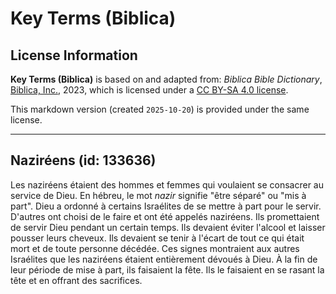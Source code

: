 # Key Terms (Biblica)

## License Information

**Key Terms (Biblica)** is based on and adapted from: _Biblica Bible Dictionary_, [Biblica, Inc.](https://www.biblica.com/), 2023, which is licensed under a [CC BY-SA 4.0 license](https://creativecommons.org/licenses/by-sa/4.0/legalcode.en).

This markdown version (created `2025-10-20`) is provided under the same license.



--------------------------------

## Naziréens (id: 133636)

Les naziréens étaient des hommes et femmes qui voulaient se consacrer au service de Dieu. En hébreu, le mot *nazir* signifie "être séparé" ou "mis à part". Dieu a ordonné à certains Israélites de se mettre à part pour le servir. D'autres ont choisi de le faire et ont été appelés naziréens. Ils promettaient de servir Dieu pendant un certain temps. Ils devaient éviter l'alcool et laisser pousser leurs cheveux. Ils devaient se tenir à l'écart de tout ce qui était mort et de toute personne décédée. Ces signes montraient aux autres Israélites que les naziréens étaient entièrement dévoués à Dieu. À la fin de leur période de mise à part, ils faisaient la fête. Ils le faisaient en se rasant la tête et en offrant des sacrifices.


